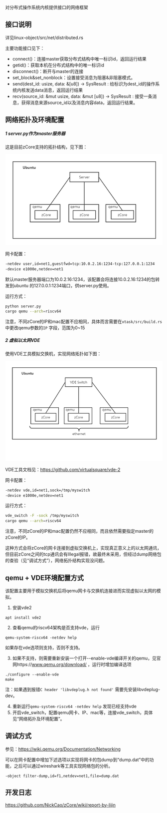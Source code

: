 对分布式操作系统内核提供接口的网络框架

## 接口说明

详见linux-object/src/net/distributed.rs

主要功能接口见下：

- connect()：连接master获取分布式结构中唯一标识id，返回运行结果
- getid()：获取本机在分布式结构中的唯一标识id
- disconnect()：断开与master的连接
- set_block&set_nonblock：设置接受消息为阻塞&非阻塞模式。
- send(dest_id: usize, data: &[u8]) -> SysResult : 给标识为dest_id的操作系统内核发送data消息，返回运行结果
- recv(source_id: &mut usize, data: &mut [u8]) -> SysResult : 接受一条消息，获得消息来源source_id以及消息内容data，返回运行结果。

## 网络拓扑及环境配置

##### 1 server.py作为master服务器

这是目前zCore支持的拓扑结构，见下图：

![image1](https://github.com/NickCao/zCore/blob/master/slides/final/images/image1.png)

网卡配置：

```bash
-netdev user,id=net1,guestfwd=tcp:10.0.2.16:1234-tcp:127.0.0.1:1234
-device e1000e,netdev=net1
```

默认master服务器端口为10.0.2.16:1234，该配置会将连接10.0.2.16:1234的包转发到ubuntu 的127.0.0.1:1234端口，供server.py使用。

运行方式：

```bash
python server.py
cargo qemu --arch=riscv64
```

注意，不同zCore的IP和mac配置不应相同，具体而言需要在`xtask/src/build.rs` 中更改qemu参数的`IP` 字段，范围为0~15

##### 2 虚拟以太网VDE

使用VDE工具模拟交换机，实现网络拓扑如下图：

![image2](https://github.com/NickCao/zCore/blob/master/slides/final/images/image2.png)

VDE工具文档见：https://github.com/virtualsquare/vde-2

网卡配置：

```bash
-netdev vde,id=net1,sock=/tmp/myswitch
-device e1000e,netdev=net1
```

运行方式：

```bash
vde_switch -F -sock /tmp/myswitch
cargo qemu --arch=riscv64
```

注意，不同zCore的IP和mac配置仍然不应相同，而且依然需要指定master的zCore的IP。

这种方式会将zCore的网卡连接到虚拟交换机上，实现真正意义上的以太网通讯，但目前zCore之间的tcp通讯会有Illegal报错，故最终未采用，但经过dump网络包的查验（见“调试方式”），网络拓扑结构实现没问题。

## qemu + VDE环境配置方式

该配置主要用于模拟交换机后将qemu网卡与交换机连接进而实现虚拟以太网的模拟。

1. 安装vde2

```
apt install vde2
```

2. 查看qemu的riscv64架构是否支持vde，运行

```
qemu-system-riscv64 -netdev help
```

如果存在vde选项则支持，否则不支持。

3. 如果不支持，则需要重新安装一个打开--enable-vde编译开关的qemu，见官网https://www.qemu.org/download/ ，运行时增加编译选项

```
./configure --enable-vde
make
```

注：如果遇到报错`C header 'libvdeplug.h not found'` 需要先安装libvdeplug-dev。

4. 重新运行`qemu-system-riscv64 -netdev help` 发现已经支持vde
5. 开启vde_switch，配置qemu网卡、IP、mac等，连接vde_switch，具体见“网络拓扑及环境配置”。

## 调试方式

参见：https://wiki.qemu.org/Documentation/Networking

可以在网卡配置中增加下述选项以实现将网卡的包dump到“dump.dat”中的功能，之后可以通过wireshark等工具实现网络包的分析。

```
-object filter-dump,id=f1,netdev=net1,file=dump.dat
```
## 开发日志
https://github.com/NickCao/zCore/wiki/report-by-lijin
